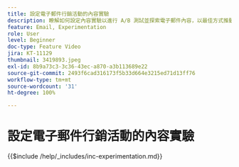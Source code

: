 ```yaml
---
title: 設定電子郵件行銷活動的內容實驗
description: 瞭解如何設定內容實驗以進行 A/B 測試並探索電子郵件內容，以最佳方式推動您的業務目標。
feature: Email, Experimentation
role: User
level: Beginner
doc-type: Feature Video
jira: KT-11129
thumbnail: 3419893.jpeg
exl-id: 8b9a73c3-3c36-43ec-a870-a3b113689e22
source-git-commit: 2493f6cad316173f5b33d664e3215ed71d13ff76
workflow-type: tm+mt
source-wordcount: '31'
ht-degree: 100%

---
```


# 設定電子郵件行銷活動的內容實驗

{{$include /help/_includes/inc-experimentation.md}}
